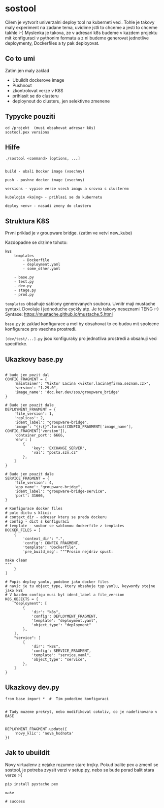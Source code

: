 sostool
=======
Cilem je vytvorit univerzalni deploy tool na kuberneti veci.
Tohle je takovy maly experiment na zadane tema, uvidime jstli to chceme
a jesti to chceme takhle :-)
Myslenka je takova, ze v adresari k8s budeme v kazdem projektu mit konfiguraci
v pythonim formatu a z ni budeme generovat jednotlive deploymenty, Dockerfiles
a ty pak deployovat.

Co to umi
---------
Zatim jen maly zaklad

- Ubuildit dockerove image
- Pushnout
- zkontrolovat verze v K8S
- prihlasit se do clusteru
- deploynout do clusteru, jen selektivne zmenene


Typycke pouziti
---------------

```
cd /projekt  (musi obsahovat adresar k8s)
sostool.pex versions
```

Hilfe
-----

```
./sostool <command> [options, ...]


build - ubali Docker image (vsechny)

push - pushne docker image (vsechny)

versions - vypise verze vsech imagu a srovna s clusterem

kubelogin <ko|ng> - prihlasi se do kubernetu

deploy <env> - nasadi zmeny do clusteru
```

Struktura K8S
-------------
Prvni priklad je v groupware bridge. (zatim ve vetvi new_kube)

Kazdopadne se drzime tohoto:

```
k8s
    templates
        - Dockerfile
        - deployment.yaml
        - some_other.yaml

    - base.py
    - test.py
    - dev.py
    - stage.py
    - prod.py
```

`templates` obsahuje sablony generovanych souboru. Uvnitr maji mustache syntaxi.
Dovoluje i jednoduche cyckly atp. Je to takovy neseznami TENG :-)
Syntaxe: https://mustache.github.io/mustache.5.html

`base.py` je zaklad konfigurace a mel by obsahovat to co budou mit spolecne
konfigurace pro vsechna prostredi.

`[dev/test/...].py` jsou konfiguraky pro jednotliva prostredi a obsahuji veci specificke.


Ukazkovy base.py
----------------

```

# bude jen pozit dal
CONFIG_FRAGMENT = {
    'maintainer': "Viktor Lacina <viktor.lacina@firma.seznam.cz>",
    'version': "1.29.0",
    'image_name': 'doc.ker.dev/sos/groupware_bridge'
}

# Bude jen pouzit dale
DEPLOYMENT_FRAGMENT = {
    'file_version': 1,
    'replicas': 2,
    'ident_label': "groupware-bridge",
    'image': "{}:{}".format(CONFIG_FRAGMENT['image_name'], CONFIG_FRAGMENT['version']),
    'container_port': 6666,
    'env': [
        {
            'key': 'EXCHANGE_SERVER',
            'val': "posta.szn.cz"
        },
    ]
}

# Bude jen pouzit dale
SERVICE_FRAGMENT = {
    'file_version': 4,
    'app_name': "groupware-bridge",
    'ident_label': "groupware-bridge-service",
    'port': 31666,
}

# Konfigurace docker files
# pole dictu s klici:
# context_dir - adresar ktery se preda dockeru
# config - dict s konfiguraci
# template - soubor se sablonou dockerfile z templates
DOCKER_FILES = [
    {
        'context_dir': ".",
        'config': CONFIG_FRAGMENT,
        'template': "Dockerfile",
        'pre_build_msg': """Prosim nejdriv spust:

make clean
"""
    }
]

# Popis deploy yamlu, podobne jako docker files
# navic je tu object_type, ktery obsahuje typ yamlu, keywordy stejne jako k8s
# V kazdem configu musi byt ident_label a file_version
K8S_OBJECTS = {
    "deployment": [
        {
            'dir': "k8s",
            'config': DEPLOYMENT_FRAGMENT,
            'template': "deployment.yaml",
            'object_type': "deployment"
        },
    ],
    "service": [
        {
            'dir': "k8s",
            'config': SERVICE_FRAGMENT,
            'template': "service.yaml",
            'object_type': "service",
        },
    ]
}
```

Ukazkovy dev.py
----------------

```
from base import *  #  Tim podedime konfiguraci


# Tady muzeme prekryt, nebo modifikovat cokoliv, co je nadefinovano v BASE


DEPLOYMENT_FRAGMENT.update({
    'novy_klic': 'nova_hodnota'
})

```


Jak to ubuildit
---------------

Novy virtualenv z nejake rozumne stare trojky.
Pokud balite pex a zmenil se sostool, je potreba zvysit verzi v setup.py, nebo se bude porad balit stara verze :-)

```
pip install pystache pex

make

# success

```
